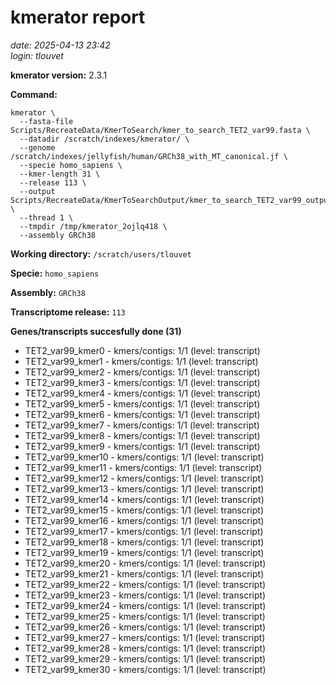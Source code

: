 # kmerator report
*date: 2025-04-13 23:42*  
*login: tlouvet*

**kmerator version:** 2.3.1

**Command:**

```
kmerator \
  --fasta-file Scripts/RecreateData/KmerToSearch/kmer_to_search_TET2_var99.fasta \
  --datadir /scratch/indexes/kmerator/ \
  --genome /scratch/indexes/jellyfish/human/GRCh38_with_MT_canonical.jf \
  --specie homo_sapiens \
  --kmer-length 31 \
  --release 113 \
  --output Scripts/RecreateData/KmerToSearchOutput/kmer_to_search_TET2_var99_output \
  --thread 1 \
  --tmpdir /tmp/kmerator_2ojlq418 \
  --assembly GRCh38
```

**Working directory:** `/scratch/users/tlouvet`

**Specie:** `homo_sapiens`

**Assembly:** `GRCh38`

**Transcriptome release:** `113`

**Genes/transcripts succesfully done (31)**

- TET2_var99_kmer0 - kmers/contigs: 1/1 (level: transcript)
- TET2_var99_kmer1 - kmers/contigs: 1/1 (level: transcript)
- TET2_var99_kmer2 - kmers/contigs: 1/1 (level: transcript)
- TET2_var99_kmer3 - kmers/contigs: 1/1 (level: transcript)
- TET2_var99_kmer4 - kmers/contigs: 1/1 (level: transcript)
- TET2_var99_kmer5 - kmers/contigs: 1/1 (level: transcript)
- TET2_var99_kmer6 - kmers/contigs: 1/1 (level: transcript)
- TET2_var99_kmer7 - kmers/contigs: 1/1 (level: transcript)
- TET2_var99_kmer8 - kmers/contigs: 1/1 (level: transcript)
- TET2_var99_kmer9 - kmers/contigs: 1/1 (level: transcript)
- TET2_var99_kmer10 - kmers/contigs: 1/1 (level: transcript)
- TET2_var99_kmer11 - kmers/contigs: 1/1 (level: transcript)
- TET2_var99_kmer12 - kmers/contigs: 1/1 (level: transcript)
- TET2_var99_kmer13 - kmers/contigs: 1/1 (level: transcript)
- TET2_var99_kmer14 - kmers/contigs: 1/1 (level: transcript)
- TET2_var99_kmer15 - kmers/contigs: 1/1 (level: transcript)
- TET2_var99_kmer16 - kmers/contigs: 1/1 (level: transcript)
- TET2_var99_kmer17 - kmers/contigs: 1/1 (level: transcript)
- TET2_var99_kmer18 - kmers/contigs: 1/1 (level: transcript)
- TET2_var99_kmer19 - kmers/contigs: 1/1 (level: transcript)
- TET2_var99_kmer20 - kmers/contigs: 1/1 (level: transcript)
- TET2_var99_kmer21 - kmers/contigs: 1/1 (level: transcript)
- TET2_var99_kmer22 - kmers/contigs: 1/1 (level: transcript)
- TET2_var99_kmer23 - kmers/contigs: 1/1 (level: transcript)
- TET2_var99_kmer24 - kmers/contigs: 1/1 (level: transcript)
- TET2_var99_kmer25 - kmers/contigs: 1/1 (level: transcript)
- TET2_var99_kmer26 - kmers/contigs: 1/1 (level: transcript)
- TET2_var99_kmer27 - kmers/contigs: 1/1 (level: transcript)
- TET2_var99_kmer28 - kmers/contigs: 1/1 (level: transcript)
- TET2_var99_kmer29 - kmers/contigs: 1/1 (level: transcript)
- TET2_var99_kmer30 - kmers/contigs: 1/1 (level: transcript)
